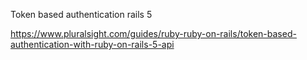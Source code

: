 Token based authentication rails 5

https://www.pluralsight.com/guides/ruby-ruby-on-rails/token-based-authentication-with-ruby-on-rails-5-api
